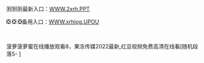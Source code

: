 <p>
	🈹🈹🈹最新入口：<a href="http://www.baidu.com/link?url=6MA2SWnO3Raqke39an_0PUxosM6ZrUGzi1BN9tNnlPW&wd">WWW.2xrh.PPT</a> 
	<p>
		❎
❎
❎备用入口：<a href="http://www.baidu.com/link?url=6MA2SWnO3Raqke39an_0PUxosM6ZrUGzi1BN9tNnlPW&wd">WWW.xrhiog.UPOU</a> 
	</p>
	<p>
		<br />
	</p>
	<p>
		菠萝菠萝蜜在线播放观看8，果冻传媒2022最新,红豆视频免费高清在线看[随机段落5-
]
	</p>
